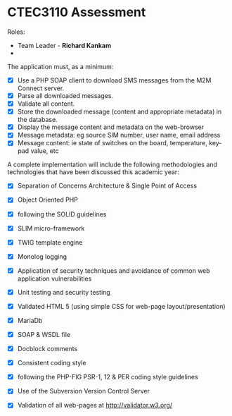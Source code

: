 # CTEC3110 Assessment


Roles:

- Team Leader - <b>Richard Kankam</b>
- 


The application must, as a minimum:
- [x] Use a PHP SOAP client to download SMS messages from the M2M Connect server.
- [x] Parse all downloaded messages.
- [x] Validate all content.
- [x] Store the downloaded message (content and appropriate  metadata) in the database.
- [x] Display the message content and metadata on the web-browser
- [x] Message metadata: eg source SIM number, user name, email address
- [x] Message content: ie state of switches on the board, temperature, key-pad value, etc

A complete implementation will include the following methodologies and technologies that
have been discussed this academic year:
- [x] Separation of Concerns Architecture & Single Point of Access
- [x] Object Oriented PHP
- [x] following the SOLID guidelines
- [x] SLIM micro-framework
- [x] TWIG template engine
- [x] Monolog logging
- [x] Application of security techniques and avoidance of common web application
vulnerabilities
- [x] Unit testing and security testing
- [x] Validated HTML 5 (using simple CSS for web-page layout/presentation)
- [x] MariaDb
- [x] SOAP & WSDL file
- [x] Docblock comments
- [x] Consistent coding style
- [x] following the PHP-FIG PSR-1, 12 & PER coding style guidelines
- [x] Use of the Subversion Version Control Server
- [x] Validation of all web-pages at http://validator.w3.org/


